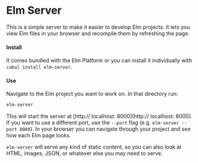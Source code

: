 # Elm Server

This is a simple server to make it easier to develop Elm projects. It lets you
view Elm files in your browser and recompile them by refreshing the page.

#### Install

It comes bundled with the Elm Platform or you can install it individually with
`cabal install elm-server`.


#### Use

Navigate to the Elm project you want to work on. In that directory run:

```bash
elm-server
```

This will start the server at [http:// localhost: 8000](http:// localhost: 8000).
If you want to use a different port, use the `--port` flag (e.g. `elm-server
--port 8080`). In your browser you can navigate through your project and see how
each Elm page looks.

`elm-server` will serve any kind of static content, so you can also look at HTML,
images, JSON, or whatever else you may need to serve.
